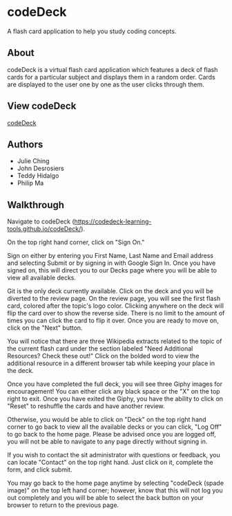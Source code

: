 # codeDeck
A flash card application to help you study coding concepts.

## About
codeDeck is a virtual flash card application which features a deck of flash cards for a particular subject and displays them in a random order. Cards are displayed to the user one by one as the user clicks through them.

## View codeDeck
[codeDeck](https://codedeck-learning-tools.github.io/codeDeck/)

## Authors
* Julie Ching
* John Desrosiers
* Teddy Hidalgo
* Philip Ma

## Walkthrough
Navigate to codeDeck (https://codedeck-learning-tools.github.io/codeDeck/).

On the top right hand corner, click on "Sign On."

Sign on either by entering you First Name, Last Name and Email address and selecting Submit or by signing in with Google Sign In.  Once you have signed on, this will direct you to our Decks page where you will be able to view all available decks.  

Git is the only deck currently available. Click on the deck and you will be diverted to the review page.  On the review page, you will see the first flash card, colored after the topic's logo color. Clicking anywhere on the deck will flip the card over to show the reverse side.  There is no limit to the amount of times you can click the card to flip it over. Once you are ready to move on, click on the "Next" button.  

You will notice that there are three Wikipedia extracts related to the topic of the current flash card under the section labeled "Need Additional Resources? Check these out!"  Click on the bolded word to view the additional resource in a different browser tab while keeping your place in the deck.

Once you have completed the full deck, you will see three Giphy images for encouragement!  You can either click any black space or the "X" on the top right to exit.  Once you have exited the Giphy, you have the ability to click on "Reset" to reshuffle the cards and have another review.

Otherwise, you would be able to click on "Deck" on the top right hand corner to go back to view all the available decks or you can click, "Log Off" to go back to the home page.  Please be advised once you are logged off, you will not be able to navigate to any page directly without signing in.

If you wish to contact the sit administrator with questions or feedback, you can locate "Contact" on the top right hand.  Just click on it, complete the form, and click submit.

You may go back to the home page anytime by selecting "codeDeck (spade image)" on the top left hand corner; however, know that this will not log you out completely and you will be able to select the back button on your browser to return to the previous page.

